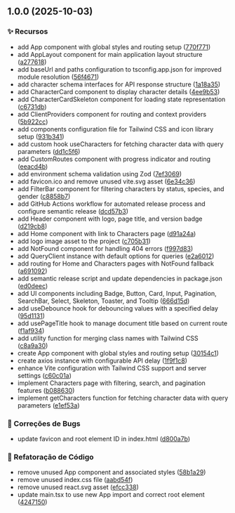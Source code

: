 ## 1.0.0 (2025-10-03)

### ✨ Recursos

* add App component with global styles and routing setup ([770f771](https://github.com/limazia/ph7-frontend/commit/770f77143612605b60b4f5b4f09d64866669fe14))
* add AppLayout component for main application layout structure ([a277618](https://github.com/limazia/ph7-frontend/commit/a277618599c321dce5a8a73b743458f7540f980f))
* add baseUrl and paths configuration to tsconfig.app.json for improved module resolution ([56f4671](https://github.com/limazia/ph7-frontend/commit/56f4671ce3f70c393e271e74786f5590df62c832))
* add character schema interfaces for API response structure ([1a18a35](https://github.com/limazia/ph7-frontend/commit/1a18a35160a6a7ad7fab31210962509dcdc995aa))
* add CharacterCard component to display character details ([4ee9b53](https://github.com/limazia/ph7-frontend/commit/4ee9b5381a5bf658bef0171a158c5db8dd8b68cd))
* add CharacterCardSkeleton component for loading state representation ([c6731db](https://github.com/limazia/ph7-frontend/commit/c6731db06af5e106b64f026ac6cdf29c9fe5f68c))
* add ClientProviders component for routing and context providers ([5b922cc](https://github.com/limazia/ph7-frontend/commit/5b922cc4acadc696b9049393cdfbc45d40e04e70))
* add components configuration file for Tailwind CSS and icon library setup ([931b341](https://github.com/limazia/ph7-frontend/commit/931b341c28129657c17bccd50b7dc0cb93023854))
* add custom hook useCharacters for fetching character data with query parameters ([dd1c5f6](https://github.com/limazia/ph7-frontend/commit/dd1c5f6273acebf1c3ef94abea3c4435c26cab1d))
* add CustomRoutes component with progress indicator and routing ([eeacd4b](https://github.com/limazia/ph7-frontend/commit/eeacd4bb3c42d3a102e1d00a48237feb6cb300e4))
* add environment schema validation using Zod ([7ef3069](https://github.com/limazia/ph7-frontend/commit/7ef3069c80933f46000684e0e63047b49d58f470))
* add favicon.ico and remove unused vite.svg asset ([6e34c36](https://github.com/limazia/ph7-frontend/commit/6e34c36389f1830ab212d4d2a5713809a9dc61fa))
* add FilterBar component for filtering characters by status, species, and gender ([c8858b7](https://github.com/limazia/ph7-frontend/commit/c8858b7aa038a1087074e1afd1589be3bef81f53))
* add GitHub Actions workflow for automated release process and configure semantic release ([dcd57b3](https://github.com/limazia/ph7-frontend/commit/dcd57b33220749c04015601acdbb4d1f50f4f853))
* add Header component with logo, page title, and version badge ([d219cb8](https://github.com/limazia/ph7-frontend/commit/d219cb8e4f325e465c6acc6f8c08a5dfec4abd00))
* add Home component with link to Characters page ([d91a24a](https://github.com/limazia/ph7-frontend/commit/d91a24a869b9935a741d1611a61a8e5929dc6312))
* add logo image asset to the project ([c705b31](https://github.com/limazia/ph7-frontend/commit/c705b31750b3f575da8068906f2e3467a0a2a3ac))
* add NotFound component for handling 404 errors ([f997d83](https://github.com/limazia/ph7-frontend/commit/f997d8349926f138cec875c4d3f0118ee850fe05))
* add QueryClient instance with default options for queries ([e2a6012](https://github.com/limazia/ph7-frontend/commit/e2a601294194f5a28b32f2f5349a7ef500fd8fd9))
* add routing for Home and Characters pages with NotFound fallback ([a691092](https://github.com/limazia/ph7-frontend/commit/a691092373d7333ebd4b0b3f398dbb7442e4859c))
* add semantic release script and update dependencies in package.json ([ed0deec](https://github.com/limazia/ph7-frontend/commit/ed0deecb6734fd2f4daaec3cb47bf7a0e47b60f6))
* add UI components including Badge, Button, Card, Input, Pagination, SearchBar, Select, Skeleton, Toaster, and Tooltip ([666d15d](https://github.com/limazia/ph7-frontend/commit/666d15d0951a2ce8b8b7e4bd9db2ec6d29837dfa))
* add useDebounce hook for debouncing values with a specified delay ([95d1131](https://github.com/limazia/ph7-frontend/commit/95d1131a8dac5adaf133a5dd059cf64f3fa32f34))
* add usePageTitle hook to manage document title based on current route ([f1af934](https://github.com/limazia/ph7-frontend/commit/f1af934c90ce1aafc62c1c7ab22ecb357e6a7cef))
* add utility function for merging class names with Tailwind CSS ([c8a9a30](https://github.com/limazia/ph7-frontend/commit/c8a9a30d6f58e1ba93a2e9bfcca47e6ac3a13361))
* create App component with global styles and routing setup ([30154c1](https://github.com/limazia/ph7-frontend/commit/30154c100468a093fbf3312baf6a1ec8408fbd05))
* create axios instance with configurable API delay ([1f9f1c8](https://github.com/limazia/ph7-frontend/commit/1f9f1c802f324ac68e5f14e741268c4f8e360016))
* enhance Vite configuration with Tailwind CSS support and server settings ([c60c01a](https://github.com/limazia/ph7-frontend/commit/c60c01ac26cef11856436d145be2f6a598d5555a))
* implement Characters page with filtering, search, and pagination features ([b088630](https://github.com/limazia/ph7-frontend/commit/b0886300698e54ff32744fbeece69bf7d2ee912f))
* implement getCharacters function for fetching character data with query parameters ([e1ef53a](https://github.com/limazia/ph7-frontend/commit/e1ef53ae37a341ed12cbf3015e280a355a0c7703))

### 🐛 Correções de Bugs

* update favicon and root element ID in index.html ([d800a7b](https://github.com/limazia/ph7-frontend/commit/d800a7b0ff53e85e13eb035fb2d2e9027963e9a1))

### 🔨 Refatoração de Código

* remove unused App component and associated styles ([58b1a29](https://github.com/limazia/ph7-frontend/commit/58b1a295ec5b1b716d14ad1df3da766431b400fb))
* remove unused index.css file ([aabd54f](https://github.com/limazia/ph7-frontend/commit/aabd54f5df412af37c9d85d509e02f595ffa3831))
* remove unused react.svg asset ([efcc338](https://github.com/limazia/ph7-frontend/commit/efcc3386bd8909296b2d1436324ece785bc5ec67))
* update main.tsx to use new App import and correct root element ([4247150](https://github.com/limazia/ph7-frontend/commit/4247150c48eb2cc81dd3b1858d98ada057f34dac))
